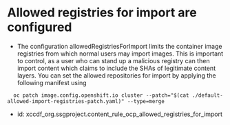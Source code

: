 # Allowed registries for import are configured

-  The configuration allowedRegistriesForImport limits the container image registries from which normal users may import images. This is important to control, as a user who can stand up a malicious registry can then import content which claims to include the SHAs of legitimate content layers. You can set the allowed repositories for import by applying the following manifest using

```console
  oc patch image.config.openshift.io cluster --patch="$(cat ./default-allowed-import-registries-patch.yaml)" --type=merge
```

- id: xccdf_org.ssgproject.content_rule_ocp_allowed_registries_for_import
